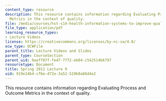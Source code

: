 ```yaml
---
content_type: resource
description: This resource contains information regarding Evaluating Process and Outcome
  Metrics in the context of quality.
file: /media/courses/hst-s14-health-information-systems-to-improve-quality-of-care-in-resource-poor-settings-spring-2012/919e14b4cf6ed72e3a52519b0a88d4e2_MITHST_S14S12_lec14_1109.pdf
file_type: application/pdf
learning_resource_types:
- Lecture Videos
license: https://creativecommons.org/licenses/by-nc-sa/4.0/
ocw_type: OCWFile
parent_title: Lecture Videos and Slides
parent_type: CourseSection
parent_uid: 9aeff07f-fed7-77f2-eb04-c542514b6797
resourcetype: Document
title: Spring 2011 Lecture 9
uid: 919e14b4-cf6e-d72e-3a52-519b0a88d4e2
---
```

This resource contains information regarding Evaluating Process and Outcome Metrics in the context of quality.
